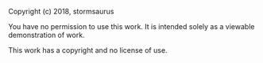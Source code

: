 Copyright (c) 2018, stormsaurus

You have no permission to use this work. It is intended solely as a viewable demonstration of work.

This work has a copyright and no license of use.
